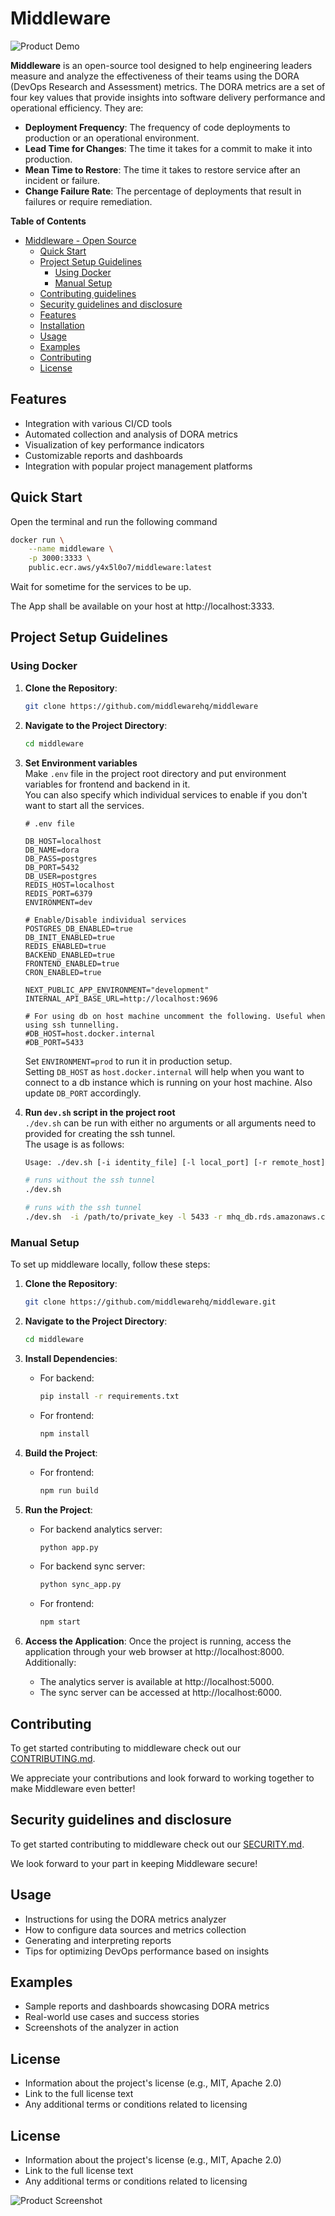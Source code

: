 # Middleware

![Product Demo](media_files/product_demo_1.gif)

**Middleware** is an open-source tool designed to help engineering leaders measure and analyze the effectiveness of their teams using the DORA (DevOps Research and Assessment) metrics. The DORA metrics are a set of four key values that provide insights into software delivery performance and operational efficiency. They are:

- **Deployment Frequency**: The frequency of code deployments to production or an operational environment.
- **Lead Time for Changes**: The time it takes for a commit to make it into production.
- **Mean Time to Restore**: The time it takes to restore service after an incident or failure.
- **Change Failure Rate**: The percentage of deployments that result in failures or require remediation.


**Table of Contents**
- [Middleware - Open Source](#middleware)
  - [Quick Start](#quick-start)
  - [Project Setup Guidelines](#project-setup-guidelines)
    - [Using Docker](#using-docker)
    - [Manual Setup](#manual-setup)
  - [Contributing guidelines](#contributing-guidelines)
  - [Security guidelines and disclosure](#security-guidelines-and-disclosure)
  - [Features](#features)
  - [Installation](#installation)
  - [Usage](#usage)
  - [Examples](#examples)
  - [Contributing](#contributing)
  - [License](#license)

## Features
- Integration with various CI/CD tools
- Automated collection and analysis of DORA metrics
- Visualization of key performance indicators
- Customizable reports and dashboards
- Integration with popular project management platforms

## Quick Start
Open the terminal and run the following command
```bash
docker run \
    --name middleware \
    -p 3000:3333 \
    public.ecr.aws/y4x5l0o7/middleware:latest
```

Wait for sometime for the services to be up.

The App shall be available on your host at http://localhost:3333. 

## Project Setup Guidelines
### Using Docker
1. **Clone the Repository**: 
   ```bash
   git clone https://github.com/middlewarehq/middleware
   ```

2. **Navigate to the Project Directory**:
   ```bash
   cd middleware
   ```

3. **Set Environment variables**\
    Make `.env` file in the project root directory and put environment variables for frontend and backend in it.\
    You can also specify which individual services to enable if you don't want to start all the services.
    ```
    # .env file

    DB_HOST=localhost
    DB_NAME=dora
    DB_PASS=postgres
    DB_PORT=5432
    DB_USER=postgres
    REDIS_HOST=localhost
    REDIS_PORT=6379
    ENVIRONMENT=dev

    # Enable/Disable individual services
    POSTGRES_DB_ENABLED=true
    DB_INIT_ENABLED=true
    REDIS_ENABLED=true
    BACKEND_ENABLED=true
    FRONTEND_ENABLED=true
    CRON_ENABLED=true

    NEXT_PUBLIC_APP_ENVIRONMENT="development"
    INTERNAL_API_BASE_URL=http://localhost:9696

    # For using db on host machine uncomment the following. Useful when using ssh tunnelling.
    #DB_HOST=host.docker.internal
    #DB_PORT=5433
    ```
    Set `ENVIRONMENT=prod` to run it in production setup.\
    Setting `DB_HOST` as `host.docker.internal` will help when you want to connect to a db instance which
    is running on your host machine. Also update `DB_PORT` accordingly.


4. **Run `dev.sh` script in the project root**\
    `./dev.sh` can be run with either no arguments or all arguments need to provided for creating the ssh tunnel.\
    The usage is as follows:
    ```bash
    Usage: ./dev.sh [-i identity_file] [-l local_port] [-r remote_host] [-p remote_port] [-u ssh_user] [-h ssh_host]
    ```
    ```bash
    # runs without the ssh tunnel
    ./dev.sh     
    ```
    ```bash
    # runs with the ssh tunnel
   ./dev.sh  -i /path/to/private_key -l 5433 -r mhq_db.rds.amazonaws.com -p 5432 -u ec2-user -h 255.96.240.666
    ```
   
### Manual Setup
To set up middleware locally, follow these steps:

1. **Clone the Repository**: 
   ```bash
   git clone https://github.com/middlewarehq/middleware.git
   ```

2. **Navigate to the Project Directory**:
   ```bash
   cd middleware
   ```

3. **Install Dependencies**:
   - For backend:
     ```bash
     pip install -r requirements.txt
     ```
   - For frontend:
     ```bash
     npm install
     ```

4. **Build the Project**:
   - For frontend:
     ```bash
     npm run build
     ```

5. **Run the Project**:
   - For backend analytics server:
     ```bash
     python app.py
     ```
    - For backend sync server:
      ```bash
      python sync_app.py
      ```
   - For frontend:
     ```bash
     npm start
     ```

7. **Access the Application**:
   Once the project is running, access the application through your web browser at http://localhost:8000. Additionally:
   * The analytics server is available at http://localhost:5000.
   * The sync server can be accessed at http://localhost:6000.


## Contributing
To get started contributing to middleware check out our [CONTRIBUTING.md](https://github.com/middlewarehq/middleware/blob/main/CONTRIBUTING.md). 

We appreciate your contributions and look forward to working together to make Middleware even better!

## Security guidelines and disclosure
To get started contributing to middleware check out our [SECURITY.md](https://github.com/middlewarehq/middleware/blob/main/SECURITY.md). 

We look forward to your part in keeping Middleware secure!

## Usage
- Instructions for using the DORA metrics analyzer
- How to configure data sources and metrics collection
- Generating and interpreting reports
- Tips for optimizing DevOps performance based on insights

## Examples
- Sample reports and dashboards showcasing DORA metrics
- Real-world use cases and success stories
- Screenshots of the analyzer in action

## License
- Information about the project's license (e.g., MIT, Apache 2.0)
- Link to the full license text
- Any additional terms or conditions related to licensing

## License
- Information about the project's license (e.g., MIT, Apache 2.0)
- Link to the full license text
- Any additional terms or conditions related to licensing

![Product Screenshot](link_to_screenshot)



